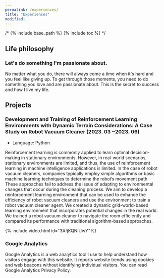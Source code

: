 ```yaml
---
permalink: /experiences/
title: "Experiences"
modified: 
---
```


/*
{% include base_path %}
{% include toc %}
*/

## Life philosophy

### Let's do something I'm passionate about.
No matter what you do, there will always come a time when it's hard and you feel like giving up. To get through those moments, you need to do something you love and are passionate about. This is the secret to success and how I live my life. 



## Projects

### Development and Training of Reinforcement Learning Environments with Dynamic Terrain Considerations: A Case Study on Robot Vacuum Cleaner (2023. 03 ~2023. 06)
* Language: Python

Reinforcement learning is commonly applied to learn optimal decision-making in stationary environments. However, in real-world scenarios, stationary environments are limited, and thus, the use of reinforcement learning in machine intelligence applications is limited. In the case of robot vacuum cleaners, companies typically employ simple algorithms or basic machine learning techniques to determine the robot’s movement path. These approaches fail to address the issue of adapting to environmental changes that occur during the cleaning process. We aim to develop a reinforcement learning environment that can be used to enhance the efficiency of robot vacuum cleaners and use the environment to train a robot vacuum cleaner agent. We created a dynamic grid-world-based learning environment that incorporates potential changes in the real world. We trained a robot vacuum cleaner to navigate the room efficiently and compared its performance with traditional algorithm-based approaches.

{% include video.html id="3AfjKQNlUwY"%}





### Google Analytics
Google Analytics is a web analytics tool I use to help understand how visitors engage with this website. It reports website trends using cookies and web beacons without identifying individual visitors. You can read Google Analytics Privacy Policy.
